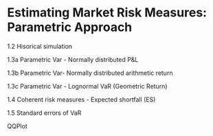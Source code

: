 # Estimating Market Risk Measures: Parametric Approach
<p>1.2 Hisorical simulation
<p>1.3a Parametric Var - Normally distributed P&L
<p>1.3b Parametric Var- Normally distributed arithmetic return
<p>1.3c Parametric Var - Lognormal VaR (Geometric Return)
<p>1.4 Coherent risk measures - Expected shortfall (ES)
<p>1.5 Standard errors of VaR
<p>QQPlot
